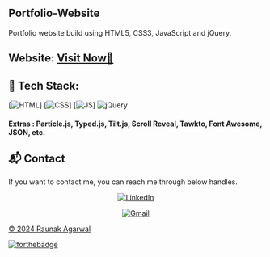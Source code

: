## Portfolio-Website
Portfolio website build using HTML5, CSS3, JavaScript and jQuery.

<h2> Website: 
<a href="https://raunakkkkk.github.io/Portfolio-Website/" target="_blank">Visit Now🚀</a>
</h2> 

## 📌 Tech Stack:
[![HTML](https://img.shields.io/badge/html5%20-%23E34F26.svg?&style=for-the-badge&logo=html5&logoColor=white)]
[![CSS](https://img.shields.io/badge/css3%20-%231572B6.svg?&style=for-the-badge&logo=css3&logoColor=white)]
[![JS](https://img.shields.io/badge/javascript%20-%23323330.svg?&style=for-the-badge&logo=javascript&logoColor=%23F7DF1E)]
<img alt="jQuery" src="https://img.shields.io/badge/jquery-%230769AD.svg?style=for-the-badge&logo=jquery&logoColor=white"/>

#### Extras : Particle.js, Typed.js, Tilt.js, Scroll Reveal, Tawkto, Font Awesome, JSON, etc.


<h2>📬 Contact</h2>

If you want to contact me, you can reach me through below handles.

<div align="center">

<a href="https://www.linkedin.com/in/raunak-agarwal-397467257/"  target="_blank"><img alt="LinkedIn" src="https://img.shields.io/badge/linkedin%20-%230077B5.svg?&style=for-the-badge&logo=linkedin&logoColor=white" /></a>

<a  href="mailto:agarwalraunak2000@gmail.com " ><img  alt="Gmail" src="https://img.shields.io/badge/Gmail-D14836?style=for-the-badge&logo=gmail&logoColor=white" />

</div>

© 2024 Raunak Agarwal


[![forthebadge](https://forthebadge.com/images/badges/built-with-love.svg)](https://forthebadge.com)
